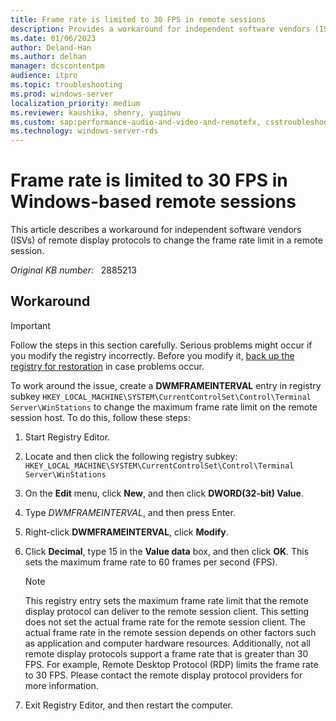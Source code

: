 ```yaml
---
title: Frame rate is limited to 30 FPS in remote sessions
description: Provides a workaround for independent software vendors (ISVs) of remote display protocols to change the frame rate limit in a remote session.
ms.date: 01/06/2023
author: Deland-Han
ms.author: delhan
manager: dcscontentpm
audience: itpro
ms.topic: troubleshooting
ms.prod: windows-server
localization_priority: medium
ms.reviewer: kaushika, shenry, yuqinwu
ms.custom: sap:performance-audio-and-video-and-remotefx, csstroubleshoot
ms.technology: windows-server-rds
---
```

# Frame rate is limited to 30 FPS in Windows-based remote sessions

This article describes a workaround for independent software vendors (ISVs) of remote display protocols to change the frame rate limit in a remote session.

_Original KB number:_ &nbsp; 2885213

## Workaround

> [!IMPORTANT]
> Follow the steps in this section carefully. Serious problems might occur if you modify the registry incorrectly. Before you modify it, [back up the registry for restoration](https://support.microsoft.com/help/322756) in case problems occur.

To work around the issue, create a **DWMFRAMEINTERVAL** entry in registry subkey `HKEY_LOCAL_MACHINE\SYSTEM\CurrentControlSet\Control\Terminal Server\WinStations` to change the maximum frame rate limit on the remote session host. To do this, follow these steps:

1. Start Registry Editor.
2. Locate and then click the following registry subkey:  
 `HKEY_LOCAL_MACHINE\SYSTEM\CurrentControlSet\Control\Terminal Server\WinStations`
3. On the **Edit** menu, click **New**, and then click **DWORD(32-bit) Value**.
4. Type *DWMFRAMEINTERVAL*, and then press Enter.
5. Right-click **DWMFRAMEINTERVAL**, click **Modify**.
6. Click **Decimal**, type 15 in the **Value data** box, and then click **OK**. This sets the maximum frame rate to 60 frames per second (FPS).

    > [!NOTE]
    > This registry entry sets the maximum frame rate limit that the remote display protocol can deliver to the remote session client. This setting does not set the actual frame rate for the remote session client. The actual frame rate in the remote session depends on other factors such as application and computer hardware resources. Additionally, not all remote display protocols support a frame rate that is greater than 30 FPS. For example, Remote Desktop Protocol (RDP) limits the frame rate to 30 FPS. Please contact the remote display protocol providers for more information.
7. Exit Registry Editor, and then restart the computer.
